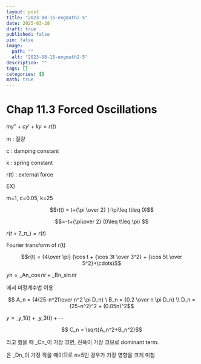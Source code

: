```yaml
---
layout: post
title: "2023-08-15-engmath2-5"
date: 2025-03-28
draft: true
published: false
pin: false
image:
  path: ""
  alt: "2023-08-15-engmath2-5"
description: ""
tags: []
categories: []
math: true
---
```



# Chap 11.3 Forced Oscillations


_my_″ + _cy_′ + _ky_ = _r_(_t_)


m : 질량


c : damping constant


k : spring constant


r(t) : external force


EX)


m=1, c=0.05, k=25


$$r(t) = t+{\pi \over 2} (-\pi\leq t\leq 0)$$


$$=-t+{\pi\over 2} (0\leq t\leq \pi) $$


_r_(_t_ + 2_π_) = _r_(_t_)


Fourier transform of r(t)


$$r(t) = {4\over \pi} (\cos t + {\cos 3t \over 3^2} + {\cos 5t \over 5^2}+\cdots)$$


_yn_ = _An_cos _nt_ + _Bn_sin _nt_


에서 미정계수법 이용


$$ A_n = {4(25-n^2)\over n^2 \pi D_n} \ B_n = {0.2 \over n \pi D_n} \\ D_n = (25-n^2)^2 + (0.05n)^2$$


_y_ = _y_1(_t_) + _y_3(_t_) + ⋯


$$ C_n = \sqrt{A_n^2+B_n^2}$$


라고 했을 때 _Cn_이 가장 크면, 진폭이 가장 크므로 dominant term.


은 _Dn_이 가장 작을 때이므로 n=5인 경우가 가장 영향을 크게 미침


<script>
  window.MathJax = {
    tex: {
      macros: {
        R: "\\mathbb{R}",
        N: "\\mathbb{N}",
        Z: "\\mathbb{Z}",
        Q: "\\mathbb{Q}",
        C: "\\mathbb{C}",
        proj: "\\operatorname{proj}",
        rank: "\\operatorname{rank}",
        im: "\\operatorname{im}",
        dom: "\\operatorname{dom}",
        codom: "\\operatorname{codom}",
        argmax: "\\operatorname*{arg\,max}",
        argmin: "\\operatorname*{arg\,min}",
        "\{": "\\lbrace",
        "\}": "\\rbrace",
        sub: "\\subset",
        sup: "\\supset",
        sube: "\\subseteq",
        supe: "\\supseteq"
      },
      tags: "ams",
      strict: false, 
      inlineMath: [["$", "$"], ["\\(", "\\)"]],
      displayMath: [["$$", "$$"], ["\\[", "\\]"]]
    },
    options: {
      skipHtmlTags: ["script", "noscript", "style", "textarea", "pre"]
    }
  };
</script>
<script async src="https://cdn.jsdelivr.net/npm/mathjax@3/es5/tex-mml-chtml.js"></script>
